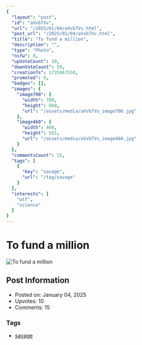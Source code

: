 ```yaml
---
{
  "layout": "post",
  "id": "aVvb7Vv",
  "url": "/2025/01/04/aVvb7Vv.html",
  "post_url": "/2025/01/04/aVvb7Vv.html",
  "title": "To fund a million",
  "description": "",
  "type": "Photo",
  "nsfw": 0,
  "upVoteCount": 10,
  "downVoteCount": 59,
  "creationTs": 1735967550,
  "promoted": 0,
  "badges": [],
  "images": {
    "image700": {
      "width": 700,
      "height": 860,
      "url": "/assets/media/aVvb7Vv_image700.jpg"
    },
    "image460": {
      "width": 460,
      "height": 565,
      "url": "/assets/media/aVvb7Vv_image460.jpg"
    }
  },
  "commentsCount": 15,
  "tags": [
    {
      "key": "savage",
      "url": "/tag/savage"
    }
  ],
  "interests": [
    "wtf",
    "science"
  ]
}
---
```


# To fund a million

![To fund a million](/assets/media/aVvb7Vv_image700.jpg)

## Post Information

- Posted on: January 04, 2025
- Upvotes: 10
- Comments: 15

### Tags

- [savage](/tag/savage)

